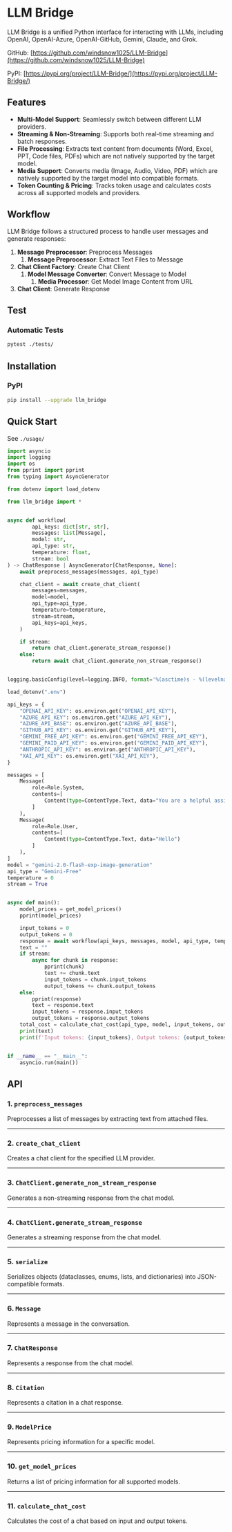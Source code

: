 # LLM Bridge

LLM Bridge is a unified Python interface for interacting with LLMs, including OpenAI, OpenAI-Azure, OpenAI-GitHub, Gemini, Claude, and Grok.

GitHub: [https://github.com/windsnow1025/LLM-Bridge](https://github.com/windsnow1025/LLM-Bridge)

PyPI: [https://pypi.org/project/LLM-Bridge/](https://pypi.org/project/LLM-Bridge/)

## Features
- **Multi-Model Support**: Seamlessly switch between different LLM providers.  
- **Streaming & Non-Streaming**: Supports both real-time streaming and batch responses.  
- **File Processing**: Extracts text content from documents (Word, Excel, PPT, Code files, PDFs) which are not natively supported by the target model.  
- **Media Support**: Converts media (Image, Audio, Video, PDF) which are natively supported by the target model into compatible formats.  
- **Token Counting & Pricing**: Tracks token usage and calculates costs across all supported models and providers.  


## Workflow

LLM Bridge follows a structured process to handle user messages and generate responses:

1. **Message Preprocessor**: Preprocess Messages
    1. **Message Preprocessor**: Extract Text Files to Message
2. **Chat Client Factory**: Create Chat Client
    1. **Model Message Converter**: Convert Message to Model
        1. **Media Processor**: Get Model Image Content from URL
3. **Chat Client**: Generate Response

## Test

### Automatic Tests

```bash
pytest ./tests/
```

## Installation

### PyPI

```bash
pip install --upgrade llm_bridge
```

## Quick Start

See `./usage/`

```python
import asyncio
import logging
import os
from pprint import pprint
from typing import AsyncGenerator

from dotenv import load_dotenv

from llm_bridge import *


async def workflow(
        api_keys: dict[str, str],
        messages: list[Message],
        model: str,
        api_type: str,
        temperature: float,
        stream: bool
) -> ChatResponse | AsyncGenerator[ChatResponse, None]:
    await preprocess_messages(messages, api_type)

    chat_client = await create_chat_client(
        messages=messages,
        model=model,
        api_type=api_type,
        temperature=temperature,
        stream=stream,
        api_keys=api_keys,
    )

    if stream:
        return chat_client.generate_stream_response()
    else:
        return await chat_client.generate_non_stream_response()


logging.basicConfig(level=logging.INFO, format='%(asctime)s - %(levelname)s - %(message)s')

load_dotenv(".env")

api_keys = {
    "OPENAI_API_KEY": os.environ.get("OPENAI_API_KEY"),
    "AZURE_API_KEY": os.environ.get("AZURE_API_KEY"),
    "AZURE_API_BASE": os.environ.get("AZURE_API_BASE"),
    "GITHUB_API_KEY": os.environ.get("GITHUB_API_KEY"),
    "GEMINI_FREE_API_KEY": os.environ.get("GEMINI_FREE_API_KEY"),
    "GEMINI_PAID_API_KEY": os.environ.get("GEMINI_PAID_API_KEY"),
    "ANTHROPIC_API_KEY": os.environ.get("ANTHROPIC_API_KEY"),
    "XAI_API_KEY": os.environ.get("XAI_API_KEY"),
}

messages = [
    Message(
        role=Role.System,
        contents=[
            Content(type=ContentType.Text, data="You are a helpful assistant.")
        ]
    ),
    Message(
        role=Role.User,
        contents=[
            Content(type=ContentType.Text, data="Hello")
        ]
    ),
]
model = "gemini-2.0-flash-exp-image-generation"
api_type = "Gemini-Free"
temperature = 0
stream = True


async def main():
    model_prices = get_model_prices()
    pprint(model_prices)

    input_tokens = 0
    output_tokens = 0
    response = await workflow(api_keys, messages, model, api_type, temperature, stream)
    text = ""
    if stream:
        async for chunk in response:
            pprint(chunk)
            text += chunk.text
            input_tokens = chunk.input_tokens
            output_tokens += chunk.output_tokens
    else:
        pprint(response)
        text = response.text
        input_tokens = response.input_tokens
        output_tokens = response.output_tokens
    total_cost = calculate_chat_cost(api_type, model, input_tokens, output_tokens)
    print(text)
    print(f'Input tokens: {input_tokens}, Output tokens: {output_tokens}, Total cost: ${total_cost}')


if __name__ == "__main__":
    asyncio.run(main())
```

## API

### 1. `preprocess_messages`
Preprocesses a list of messages by extracting text from attached files.

---

### 2. `create_chat_client`
Creates a chat client for the specified LLM provider.

---

### 3. `ChatClient.generate_non_stream_response`
Generates a non-streaming response from the chat model.

---

### 4. `ChatClient.generate_stream_response`
Generates a streaming response from the chat model.

---

### 5. `serialize`
Serializes objects (dataclasses, enums, lists, and dictionaries) into JSON-compatible formats.

---

### 6. `Message`
Represents a message in the conversation.

---

### 7. `ChatResponse`
Represents a response from the chat model.

---

### 8. `Citation`
Represents a citation in a chat response.

---

### 9. `ModelPrice`
Represents pricing information for a specific model.

---

### 10. `get_model_prices`
Returns a list of pricing information for all supported models.

---

### 11. `calculate_chat_cost`
Calculates the cost of a chat based on input and output tokens.
